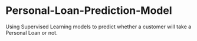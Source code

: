 # Personal-Loan-Prediction-Model
Using Supervised Learning models to predict whether a customer will take a Personal Loan or not.
